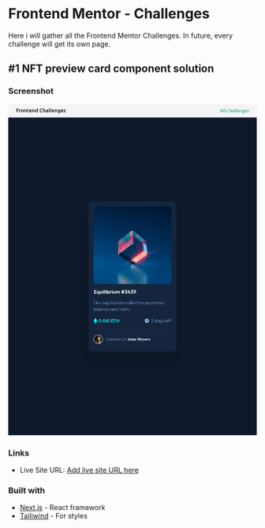 # Frontend Mentor - Challenges

Here i will gather all the Frontend Mentor Challenges. In future, every challenge will get its own page.

## #1 NFT preview card component solution

### Screenshot

![](./screenshots/NFT_Challenge.png)

### Links

- Live Site URL: [Add live site URL here](https://frontend-challenges-zdeneksrnsky.vercel.app)

### Built with

- [Next.js](https://nextjs.org/) - React framework
- [Tailiwind](https://tailwindcss.com/) - For styles
